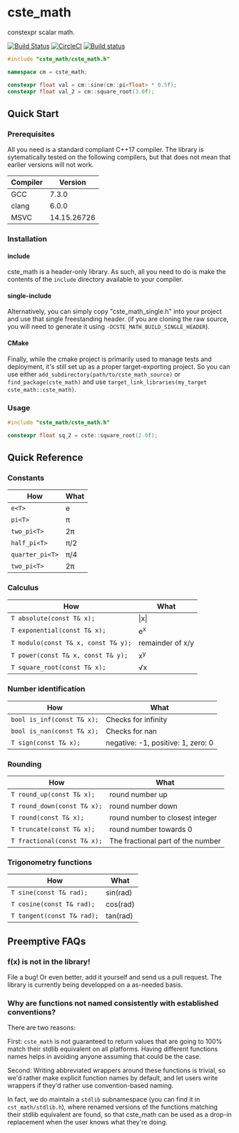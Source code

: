 # cste_math

constexpr scalar math.

[![Build Status](https://travis-ci.com/VecPP/cste_math.svg?branch=master)](https://travis-ci.com/VecPP/cste_math)
[![CircleCI](https://circleci.com/gh/VecPP/cste_math.svg?style=svg)](https://circleci.com/gh/VecPP/cste_math)
[![Build status](https://ci.appveyor.com/api/projects/status/hfidx2nn06jc480k/branch/master?svg=true)](https://ci.appveyor.com/project/FrancoisChabot/cste-math/branch/master)

```cpp
#include "cste_math/cste_math.h"

namespace cm = cste_math;

constexpr float val = cm::sine(cm::pi<float> * 0.5f);
constexpr float val_2 = cm::square_root(3.0f);
```

## Quick Start

### Prerequisites

All you need is a standard compliant C++17 compiler. The library is 
sytematically tested on the following compilers, but that does not mean that 
earlier versions will not work.

Compiler | Version
---------|--------
GCC      | 7.3.0
clang    | 6.0.0
MSVC     | 14.15.26726

### Installation

#### include
cste_math is a header-only library. As such, all you need to do is make the 
contents of the `include` directory available to your compiler.

#### single-include
Alternatively, you can simply copy "cste_math_single.h" into your project and use 
that single freestanding header. (if you are cloning the raw source, you will
need to generate it using `-DCSTE_MATH_BUILD_SINGLE_HEADER`).

#### CMake
Finally, while the cmake project is primarily used to manage tests and 
deployment, it's still set up as a proper target-exporting project. So you can 
use either `add_subdirectory(path/to/cste_math_source)` or `find_package(cste_math)` 
and use `target_link_libraries(my_target cste_math::cste_math)`.

### Usage

```cpp
#include "cste_math/cste_math.h"

constexpr float sq_2 = cste::square_root(2.0f);
```

## Quick Reference

### Constants

How                 | What
--------------------|--------------------
`e<T>`              | e
`pi<T>`             | π
`two_pi<T>`         | 2π
`half_pi<T>`        | π/2
`quarter_pi<T>`     | π/4
`two_pi<T>`         | 2π

### Calculus

How                                       | What
------------------------------------------|-------------------
`T absolute(const T& x);`                 | \|x\|
`T exponential(const T& x);`              | e<sup>x</sup>
`T modulo(const T& x, const T& y);`       | remainder of x/y
`T power(const T& x, const T& y);`        | x<sup>y</sup>
`T square_root(const T& x);`              | √x

### Number identification

How                                       | What
------------------------------------------|-------------------
`bool is_inf(const T& x);`                | Checks for infinity
`bool is_nan(const T& x);`                | Checks for nan
`T sign(const T& x);`                     | negative: -1, positive: 1, zero: 0

### Rounding

How                                       | What
------------------------------------------|-------------------
`T round_up(const T& x);`                 | round number up
`T round_down(const T& x);`               | round number down
`T round(const T& x);`                    | round number to closest integer
`T truncate(const T& x);`                 | round number towards 0
`T fractional(const T& x);`               | The fractional part of the number

### Trigonometry functions

How                                       | What
------------------------------------------|-------------------
`T sine(const T& rad);`                   | sin(rad)
`T cosine(const T& rad);`                 | cos(rad)
`T tangent(const T& rad);`                | tan(rad)

## Preemptive FAQs

### f(x) is not in the library!

File a bug! Or even better, add it yourself and send us a pull request. The 
library is currently being developped on a as-needed basis.

### Why are functions not named consistently with established conventions?

There are two reasons:

First: `cste_math` is not guaranteed to return values that are going to 100% 
match their stdlib equivalent on all platforms. Having different functions names 
helps in avoiding anyone assuming that could be the case.

Second: Writing abbreviated wrappers around these functions is trivial, so we'd
rather make explicit function names by default, and let users write wrappers
if they'd rather use convention-based naming.

In fact, we do maintain a `stdlib` subnamespace (you can find it in 
`cst_math/stdlib.h`), where renamed versions of the functions matching their 
stdlib equivalent are found, so that cste_math can be used as a drop-in 
replacement when the user knows what they're doing.
